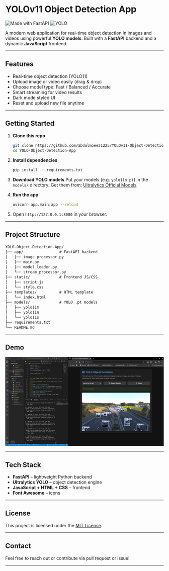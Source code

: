 # YOLOv11 Object Detection App

![Made with FastAPI](https://img.shields.io/badge/FastAPI-Async%20Web%20Framework-009688?logo=fastapi&logoColor=white)
![YOLO](https://img.shields.io/badge/YOLO-Object%20Detection-green?logo=openai)

A modern web application for real-time object detection in images and videos using powerful **YOLO models**. Built with a **FastAPI** backend and a dynamic **JavaScript** frontend.


---

## Features

-  Real-time object detection (YOLO11)
-  Upload image or video easily (drag & drop)
-  Choose model type: Fast / Balanced / Accurate
-  Smart streaming for video results
-  Dark mode styled UI
-  Reset and upload new file anytime

---

## Getting Started

1. **Clone this repo**
   ```bash
   git clone https://github.com/abdulmoeez1225/YOLOv11-Object-Detection-App.git
   cd YOLO-Object-Detection-App

2. **Install dependencies**

   ```bash
   pip install -r requirements.txt
   ```

3. **Download YOLO models**
   Put your models (e.g. `yolo11n.pt`) in the `models/` directory.
   Get them from:
   [Ultralytics Official Models](https://docs.ultralytics.com/models)

4. **Run the app**

   ```bash
   uvicorn app.main:app --reload
   ```

5. Open `http://127.0.0.1:8000` in your browser.

---

## Project Structure

```
YOLO-Object-Detection-App/
├── app/                # FastAPI backend
│   ├── image_processor.py
│   ├── main.py
│   ├── model_loader.py
│   └── stream_processor.py
├── static/             # Frontend JS/CSS
│   ├── script.js
│   └── style.css
├── templates/          # HTML template
│   └── index.html
├── models/             # YOLO .pt models
│   ├── yolo11m
│   ├── yolo11n
│   └── yolo11s
├── requirements.txt
└── README.md
```

---

## Demo
![alt text](https://github.com/abdulmoeez1225/YOLOv11-Object-Detection-App/blob/main/image.png?raw=true)


---

## Tech Stack

* **FastAPI** – lightweight Python backend
* **Ultralytics YOLO** – object detection engine
* **JavaScript + HTML + CSS** – frontend
* **Font Awesome** – icons

---

## License

This project is licensed under the [MIT License](https://choosealicense.com/licenses/mit/).

---

## Contact

Feel free to reach out or contribute via pull request or issue!

---
